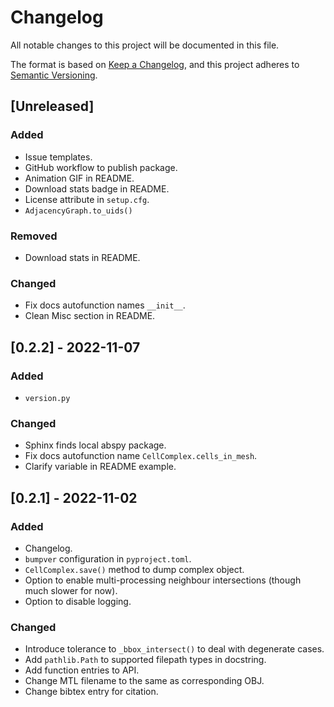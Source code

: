 # Changelog
All notable changes to this project will be documented in this file.

The format is based on [Keep a Changelog](https://keepachangelog.com/en/1.0.0/),
and this project adheres to [Semantic Versioning](https://semver.org/spec/v2.0.0.html).

## [Unreleased]
### Added
- Issue templates.
- GitHub workflow to publish package.
- Animation GIF in README.
- Download stats badge in README.
- License attribute in `setup.cfg`.
- `AdjacencyGraph.to_uids()`

### Removed
- Download stats in README.

### Changed
- Fix docs autofunction names `__init__`.
- Clean Misc section in README.

## [0.2.2] - 2022-11-07
### Added
- `version.py`

### Changed
- Sphinx finds local abspy package.
- Fix docs autofunction name `CellComplex.cells_in_mesh`.
- Clarify variable in README example.

## [0.2.1] - 2022-11-02
### Added
- Changelog.
- `bumpver` configuration in `pyproject.toml`.
- `CellComplex.save()` method to dump complex object.
- Option to enable multi-processing neighbour intersections (though much slower for now).
- Option to disable logging.

### Changed
- Introduce tolerance to `_bbox_intersect()` to deal with degenerate cases.
- Add `pathlib.Path` to supported filepath types in docstring.
- Add function entries to API.
- Change MTL filename to the same as corresponding OBJ.
- Change bibtex entry for citation.
